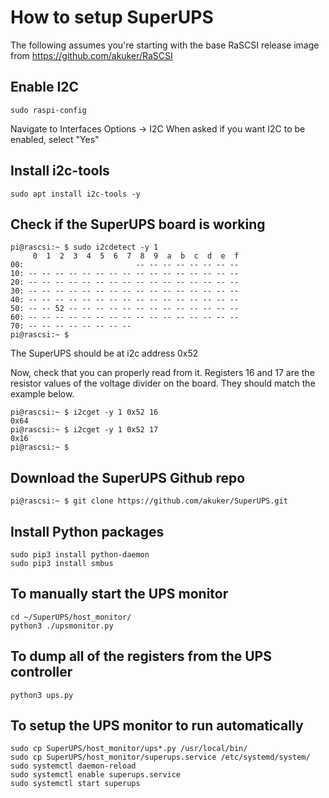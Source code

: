 # How to setup SuperUPS

The following assumes you're starting with the base RaSCSI release image from https://github.com/akuker/RaSCSI

## Enable I2C
```
sudo raspi-config
```
Navigate to Interfaces Options -> I2C
When asked if you want I2C to be enabled, select "Yes"

## Install i2c-tools
```
sudo apt install i2c-tools -y
```

## Check if the SuperUPS board is working
```
pi@rascsi:~ $ sudo i2cdetect -y 1
     0  1  2  3  4  5  6  7  8  9  a  b  c  d  e  f
00:                         -- -- -- -- -- -- -- -- 
10: -- -- -- -- -- -- -- -- -- -- -- -- -- -- -- -- 
20: -- -- -- -- -- -- -- -- -- -- -- -- -- -- -- -- 
30: -- -- -- -- -- -- -- -- -- -- -- -- -- -- -- -- 
40: -- -- -- -- -- -- -- -- -- -- -- -- -- -- -- -- 
50: -- -- 52 -- -- -- -- -- -- -- -- -- -- -- -- -- 
60: -- -- -- -- -- -- -- -- -- -- -- -- -- -- -- -- 
70: -- -- -- -- -- -- -- --                         
pi@rascsi:~ $ 
```

The SuperUPS should be at i2c address 0x52

Now, check that you can properly read from it. Registers 16 and 17 are the resistor values of the voltage divider on the board. They should match the example below.
```
pi@rascsi:~ $ i2cget -y 1 0x52 16
0x64
pi@rascsi:~ $ i2cget -y 1 0x52 17
0x16
pi@rascsi:~ $ 
```

## Download the SuperUPS Github repo
```
pi@rascsi:~ $ git clone https://github.com/akuker/SuperUPS.git
```

## Install Python packages
```
sudo pip3 install python-daemon
sudo pip3 install smbus
```

## To manually start the UPS monitor
```
cd ~/SuperUPS/host_monitor/
python3 ./upsmonitor.py
```

## To dump all of the registers from the UPS controller
```
python3 ups.py
```


## To setup the UPS monitor to run automatically
```
sudo cp SuperUPS/host_monitor/ups*.py /usr/local/bin/
sudo cp SuperUPS/host_monitor/superups.service /etc/systemd/system/
sudo systemctl daemon-reload
sudo systemctl enable superups.service
sudo systemctl start superups
```

